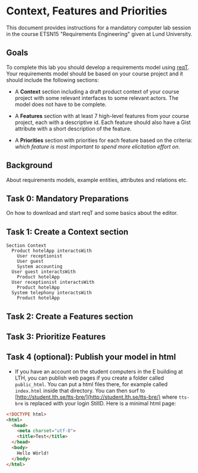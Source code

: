 # Context, Features and Priorities

This document provides instructions for a mandatory computer lab session in the course ETSN15 "Requirements Engineering" given at Lund University.

## Goals

To complete this lab you should develop a requirements model using [reqT](http://reqt.org/download.html). Your requirements model should be based on your course project and it should include the following sections:

  * A **Context** section including a draft product context of your course project with some relevant interfaces to some relevant actors. The model does not have to be complete.

  * A **Features** section with at least 7 high-level features from your course project, each with a descriptive id. Each feature should also have a Gist attribute with a short description of the feature.

  * A **Priorities** section with priorities for each feature based on the criteria: *which feature is most important to spend more elicitation effort on*.


## Background

About requirements models, example entities, attributes and relations etc.

## Task 0: Mandatory Preparations

On how to download and start reqT and some basics about the editor.

## Task 1: Create a Context section

```
Section Context
  Product hotelApp interactsWith
    User receptionist
    User guest
    System accounting
  User guest interactsWith
    Product hotelApp
  User receptionist interactsWith
    Product hotelApp
  System telephony interactsWith
    Product hotelApp   
```

## Task 2: Create a Features section  


## Task 3: Prioritize Features


## Task 4 (optional): Publish your model in html

* If you have an account on the student computers in the E building at LTH, you can publish web pages if you create a folder called `public_html`. You can put a html files there, for example called `index.html` inside that directory. You can then surf to [http://student.lth.se/tts-bre/](http://student.lth.se/tts-bre/) where `tts-bre` is replaced with your login StilID. Here is a minimal html page:
```html
<!DOCTYPE html>
<html>
  <head>
    <meta charset="utf-8">
    <title>Test</title>
  </head>
  <body>
    Hello Wörld!
  </body>
</html>
```
